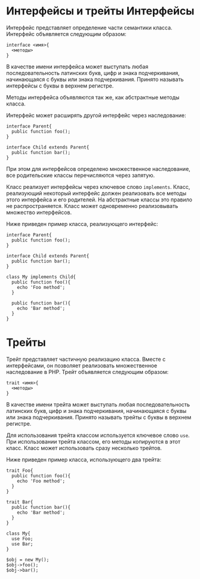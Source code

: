 Интерфейсы и трейты
Интерфейсы
==========

Интерфейс представляет определение части семантики класса. Интерфейс объявляется следующим образом:

    interface <имя>{
      <методы>
    }

В качестве имени интерфейса может выступать любая последовательность латинских букв, цифр и знака подчеркивания, начинающаяся с буквы или знака подчеркивания. Принято называть интерфейсы с буквы в верхнем регистре.

Методы интерфейса объявляются так же, как абстрактные методы класса.

Интерфейс может расширять другой интерфейс через наследование:

    interface Parent{
      public function foo();
    }
    
    interface Child extends Parent{
      public function bar();
    }

При этом для интерфейсов определено множественное наследование, все родительские классы перечисляются через запятую.

Класс реализует интерфейсы через ключевое слово `implements`. Класс, реализующий некоторый интерфейс должен реализовать все методы этого интерфейса и его родителей. На абстрактные классы это правило не распространяется. Класс может одновременно реализовывать множество интерфейсов.

Ниже приведен пример класса, реализующего интерфейс:

    interface Parent{
      public function foo();
    }
    
    interface Child extends Parent{
      public function bar();
    }
    
    class My implements Child{
      public function foo(){
        echo 'Foo method';
      }
      
      public function bar(){
        echo 'Bar method';
      }
    }

Трейты
======

Трейт представляет частичную реализацию класса. Вместе с интерфейсами, он позволяет реализовать множественное наследование в PHP. Трейт объявляется следующим образом:

    trait <имя>{
      <методы>
    }

В качестве имени трейта может выступать любая последовательность латинских букв, цифр и знака подчеркивания, начинающаяся с буквы или знака подчеркивания. Принято называть трейты с буквы в верхнем регистре.

Для использования трейта классом используется ключевое слово `use`. При использовании трейта классом, его методы копируются в этот класс. Класс может использовать сразу несколько трейтов.

Ниже приведен пример класса, использующего два трейта:

    trait Foo{
      public function foo(){
        echo 'Foo method';
      }
    }
    
    trait Bar{
      public function bar(){
        echo 'Bar method';
      }
    }
     
    class My{
      use Foo;
      use Bar;
    }
    
    $obj = new My();
    $obj->foo();
    $obj->bar();
